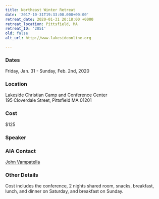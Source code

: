 ```yaml
---
title: Northeast Winter Retreat
date: '2017-10-31T19:33:00.000+00:00'
retreat_date: 2020-01-31 20:18:00 +0000
retreat_location: Pittsfield, MA
retreat_ID: '2051'
old: false
alt_url: http://www.lakesideonline.org

---
```


### Dates

Friday, Jan. 31 -  Sunday, Feb. 2nd, 2020 

### Location

Lakeside Christian Camp and Conference Center  
195 Cloverdale Street, Pittsfield MA 01201

### Cost

$125

### Speaker

### AIA Contact

[John Vampatella](mailto:john.vampatella@athletesinaction.org)

### Other Details

Cost includes the conference, 2 nights shared room, snacks, breakfast, lunch, and dinner on Saturday, and breakfast on Sunday.